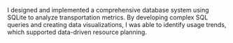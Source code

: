 I designed and implemented a comprehensive database system using SQLite to analyze transportation metrics. By developing complex SQL queries and creating data visualizations, I was able to identify usage trends, which supported data-driven resource planning.
